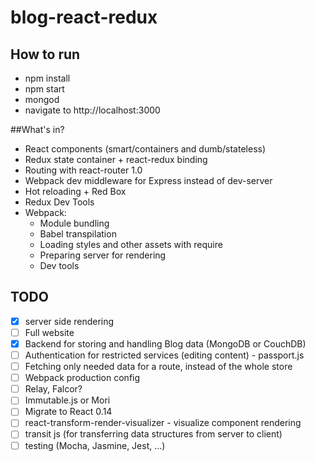 # blog-react-redux
## How to run
* npm install
* npm start
* mongod
* navigate to http://localhost:3000

##What's in?
* React components (smart/containers and dumb/stateless)
* Redux state container + react-redux binding
* Routing with react-router 1.0
* Webpack dev middleware for Express instead of dev-server
* Hot reloading + Red Box
* Redux Dev Tools
* Webpack:
    - Module bundling
    - Babel transpilation
    - Loading styles and other assets with require
    - Preparing server for rendering
    - Dev tools

## TODO
- [x] server side rendering
- [ ] Full website
- [x] Backend for storing and handling Blog data (MongoDB or CouchDB)
- [ ] Authentication for restricted services (editing content) - passport.js
- [ ] Fetching only needed data for a route, instead of the whole store
- [ ] Webpack production config
- [ ] Relay, Falcor?
- [ ] Immutable.js or Mori
- [ ] Migrate to React 0.14
- [ ] react-transform-render-visualizer - visualize component rendering
- [ ] transit js (for transferring data structures from server to client)
- [ ] testing (Mocha, Jasmine, Jest, ...) 
